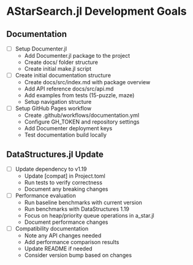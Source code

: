 # AStarSearch.jl Development Goals

## Documentation
- [ ] Setup Documenter.jl
  - Add Documenter.jl package to the project
  - Create docs/ folder structure
  - Create initial make.jl script
- [ ] Create initial documentation structure
  - Create docs/src/index.md with package overview
  - Add API reference docs/src/api.md
  - Add examples from tests (15-puzzle, maze)
  - Setup navigation structure
- [ ] Setup GitHub Pages workflow
  - Create .github/workflows/documentation.yml
  - Configure GH_TOKEN and repository settings
  - Add Documenter deployment keys
  - Test documentation build locally

## DataStructures.jl Update
- [ ] Update dependency to v1.19
  - Update [compat] in Project.toml
  - Run tests to verify correctness
  - Document any breaking changes
- [ ] Performance evaluation
  - Run baseline benchmarks with current version
  - Run benchmarks with DataStructures 1.19
  - Focus on heap/priority queue operations in a_star.jl
  - Document performance changes
- [ ] Compatibility documentation
  - Note any API changes needed
  - Add performance comparison results
  - Update README if needed
  - Consider version bump based on changes